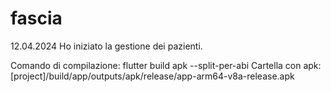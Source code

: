 # fascia

12.04.2024
Ho iniziato la gestione dei pazienti.


Comando di compilazione:
flutter build apk --split-per-abi
Cartella con apk:
[project]/build/app/outputs/apk/release/app-arm64-v8a-release.apk